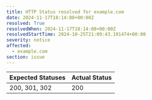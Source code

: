 ```yaml
---
title: HTTP Status resolved for example.com
date: 2024-11-17T18:14:08+00:00Z
resolved: True
resolvedWhen: 2024-11-17T18:14:08+00:00Z
resolvedStartTime: 2024-10-25T21:09:43.191474+00:00
severity: notice
affected:
  - example.com
section: issue
---
```


| Expected Statuses | Actual Status  |
|-------------------|----------------|
| 200, 301, 302 | 200 |
